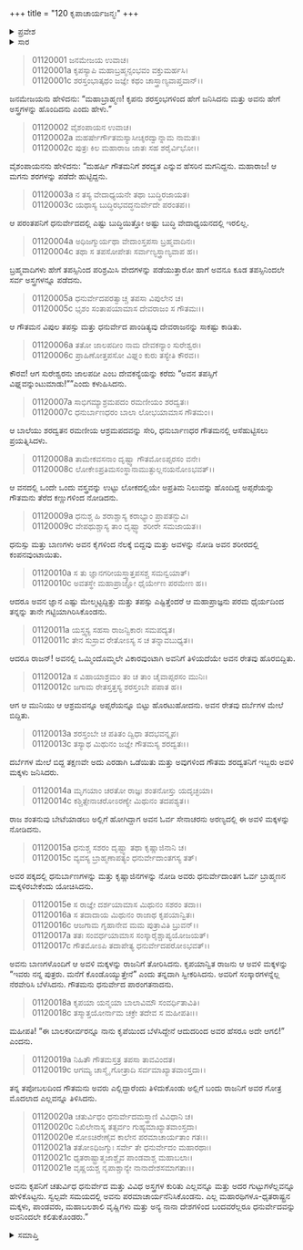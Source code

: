 +++
title = "120 ಕೃಪಾಚಾರ್ಯಜನ್ಮಃ"
+++

<details><summary>ಪ್ರವೇಶ</summary>


।।   ಓಂ ಓಂ ನಮೋ ನಾರಾಯಣಾಯ।।   ಶ್ರೀ ವೇದವ್ಯಾಸಾಯ ನಮಃ ।।

ಶ್ರೀ ಕೃಷ್ಣದ್ವೈಪಾಯನ ವೇದವ್ಯಾಸ ವಿರಚಿತ  

**ಶ್ರೀ ಮಹಾಭಾರತ**

**ಆದಿ ಪರ್ವ**

**ಸಂಭವ ಪರ್ವ**

**ಅಧ್ಯಾಯ 120**

</details>


<details><summary>ಸಾರ</summary>

ಗೌತಮಿ ಶರದ್ವತನನ್ನು ಇಂದ್ರನ ಆದೇಶದಂತೆ ದೇವಕನ್ಯೆ ಜಾಲಪದಿಯು ಮೋಹಿಸುವುದು (1-10). ಸ್ಖಲಿತ ರೇತವನ್ನು ದರ್ಬೆಗಳ ಮೇಲೆ ಇಡಲು ಅದರಿಂದ ಅವಳಿ ಮಕ್ಕಳ ಜನನ (11-13). ಬೇಟೆಯಾಡಲು ಬಂದಿದ್ದ ಶಂತನುವು ಅವರಿಗೆ ಕೃಪ-ಕೃಪಿಯರೆಂದು ಹೆಸರಿತ್ತು ಸಾಕಿದುದು (14-18). ಶರದ್ವತನು ಬಂದು ಕೃಪನಿಗೆ ಧನುರ್ವಿದ್ಯೆಯನ್ನು ಕಲಿಸಿದುದು, ಕೃಪನು ಕೌರವ-ಪಾಂಡವರ ಗುರುವಾದುದು (19-21).

</details>


> 01120001 ಜನಮೇಜಯ ಉವಾಚ।  
01120001a ಕೃಪಸ್ಯಾಪಿ ಮಹಾಬ್ರಹ್ಮನ್ಸಂಭವಂ ವಕ್ತುಮರ್ಹಸಿ।  
01120001c ಶರಸ್ತಂಭಾತ್ಕಥಂ ಜಜ್ಞೇ ಕಥಂ ಚಾಸ್ತ್ರಾಣ್ಯವಾಪ್ತವಾನ್।।

ಜನಮೇಜಯನು ಹೇಳಿದನು: “ಮಹಾಬ್ರಾಹ್ಮಣ! ಕೃಪನು ಶರಸ್ತಂಭಗಳಿಂದ ಹೇಗೆ ಜನಿಸಿದನು ಮತ್ತು ಅವನು ಹೇಗೆ ಅಸ್ತ್ರಗಳನ್ನು ಹೊಂದಿದನು ಎಂದು ಹೇಳು.”

> 01120002 ವೈಶಂಪಾಯನ ಉವಾಚ।  
01120002a ಮಹರ್ಷೇರ್ಗೌತಮಸ್ಯಾಸೀಚ್ಶರದ್ವಾನ್ನಾಮ ನಾಮತಃ।  
01120002c ಪುತ್ರಃ ಕಿಲ ಮಹಾರಾಜ ಜಾತಃ ಸಹ ಶರೈರ್ವಿಭೋ।।

ವೈಶಂಪಾಯನನು ಹೇಳಿದನು: “ಮಹರ್ಷಿ ಗೌತಮನಿಗೆ ಶರದ್ವತ ಎನ್ನುವ ಹೆಸರಿನ ಮಗನಿದ್ದನು. ಮಹಾರಾಜ! ಆ ಮಗನು ಶರಗಳನ್ನು ಪಡೆದೇ ಹುಟ್ಟಿದ್ದನು.

> 01120003a ನ ತಸ್ಯ ವೇದಾಧ್ಯಯನೇ ತಥಾ ಬುದ್ಧಿರಜಾಯತ।  
01120003c ಯಥಾಸ್ಯ ಬುದ್ಧಿರಭವದ್ಧನುರ್ವೇದೇ ಪರಂತಪ।।

ಆ ಪರಂತಪನಿಗೆ ಧನುರ್ವೇದದಲ್ಲಿ ಎಷ್ಟು ಬುದ್ಧಿಯಿತ್ತೋ ಅಷ್ಟು ಬುದ್ಧಿ ವೇದಾಧ್ಯಯನದಲ್ಲಿ ಇರಲಿಲ್ಲ.

> 01120004a ಅಧಿಜಗ್ಮುರ್ಯಥಾ ವೇದಾಂಸ್ತಪಸಾ ಬ್ರಹ್ಮವಾದಿನಃ।  
01120004c ತಥಾ ಸ ತಪಸೋಪೇತಃ ಸರ್ವಾಣ್ಯಸ್ತ್ರಾಣ್ಯವಾಪ ಹ।।

ಬ್ರಹ್ಮವಾದಿಗಳು ಹೇಗೆ ತಪಸ್ಸಿನಿಂದ ಪರಿಶ್ರಮಿಸಿ ವೇದಗಳನ್ನು ಪಡೆಯುತ್ತಾರೋ ಹಾಗೆ ಅವನೂ ಕೂಡ ತಪಸ್ಸಿನಿಂದಲೇ ಸರ್ವ ಅಸ್ತ್ರಗಳನ್ನೂ ಪಡೆದನು.

> 01120005a ಧನುರ್ವೇದಪರತ್ವಾಚ್ಚ ತಪಸಾ ವಿಪುಲೇನ ಚ।  
01120005c ಭೃಶಂ ಸಂತಾಪಯಾಮಾಸ ದೇವರಾಜಂ ಸ ಗೌತಮಃ।।

ಆ ಗೌತಮನ ವಿಪುಲ ತಪಸ್ಸು ಮತ್ತು ಧನುರ್ವೇದ ಪಾಂಡಿತ್ಯವು ದೇವರಾಜನನ್ನು ಸಾಕಷ್ಟು ಕಾಡಿತು.

> 01120006a ತತೋ ಜಾಲಪದೀಂ ನಾಮ ದೇವಕನ್ಯಾಂ ಸುರೇಶ್ವರಃ।  
01120006c ಪ್ರಾಹಿಣೋತ್ತಪಸೋ ವಿಘ್ನಂ ಕುರು ತಸ್ಯೇತಿ ಕೌರವ।।

ಕೌರವ! ಆಗ ಸುರೇಶ್ವರನು ಜಾಲಪದೀ ಎಂಬ ದೇವಕನ್ಯೆಯನ್ನು ಕರೆದು “ಅವನ ತಪಸ್ಸಿಗೆ ವಿಘ್ನವನ್ನುಂಟುಮಾಡು!””ಎಂದು ಕಳುಹಿಸಿದನು.

> 01120007a ಸಾಭಿಗಮ್ಯಾಶ್ರಮಪದಂ ರಮಣೀಯಂ ಶರದ್ವತಃ।  
01120007c ಧನುರ್ಬಾಣಧರಂ ಬಾಲಾ ಲೋಭಯಾಮಾಸ ಗೌತಮಂ।।

ಆ ಬಾಲೆಯು ಶರದ್ವತನ ರಮಣೀಯ ಆಶ್ರಮಪದವನ್ನು ಸೇರಿ, ಧನುರ್ಬಾಣಧರ ಗೌತಮನಲ್ಲಿ ಆಸೆಹುಟ್ಟಿಸಲು ಪ್ರಯತ್ನಿಸಿದಳು.

> 01120008a ತಾಮೇಕವಸನಾಂ ದೃಷ್ಟ್ವಾ ಗೌತಮೋಽಪ್ಸರಸಂ ವನೇ।  
01120008c ಲೋಕೇಽಪ್ರತಿಮಸಂಸ್ಥಾನಾಮುತ್ಫುಲ್ಲನಯನೋಽಭವತ್।।

ಆ ವನದಲ್ಲಿ ಒಂದೇ ಒಂದು ವಸ್ತ್ರವನ್ನು ಉಟ್ಟು ಲೋಕದಲ್ಲಿಯೇ ಅಪ್ರತಿಮ ನಿಲುವನ್ನು ಹೊಂದಿದ್ದ ಅಪ್ಸರೆಯನ್ನು ಗೌತಮನು ತೆರೆದ ಕಣ್ಣುಗಳಿಂದ ನೋಡಿದನು.

> 01120009a ಧನುಶ್ಚ ಹಿ ಶರಾಶ್ಚಾಸ್ಯ ಕರಾಭ್ಯಾಂ ಪ್ರಾಪತನ್ಭುವಿ।  
01120009c ವೇಪಥುಶ್ಚಾಸ್ಯ ತಾಂ ದೃಷ್ಟ್ವಾ ಶರೀರೇ ಸಮಜಾಯತ।।

ಧನುಸ್ಸು ಮತ್ತು ಬಾಣಗಳು ಅವನ ಕೈಗಳಿಂದ ನೆಲಕ್ಕೆ ಬಿದ್ದವು ಮತ್ತು ಅವಳನ್ನು ನೋಡಿ ಅವನ ಶರೀರದಲ್ಲಿ ಕಂಪನವುಂಟಾಯಿತು.

> 01120010a ಸ ತು ಜ್ಞಾನಗರೀಯಸ್ತ್ವಾತ್ತಪಸಶ್ಚ ಸಮನ್ವಯಾತ್।  
01120010c ಅವತಸ್ಥೇ ಮಹಾಪ್ರಾಜ್ಞೋ ಧೈರ್ಯೇಣ ಪರಮೇಣ ಹ।।

ಆದರೂ ಅವನ ಜ್ಞಾನ ಎಷ್ಟು ಮೇಲ್ಮಟ್ಟದ್ದಿತ್ತು ಮತ್ತು ತಪಸ್ಸು ಎಷ್ಟಿತ್ತೆಂದರೆ ಆ ಮಹಾಪ್ರಾಜ್ಞನು ಪರಮ ಧೈರ್ಯದಿಂದ ತನ್ನನ್ನು ತಾನೇ ಗಟ್ಟಿಯಾಗಿರಿಸಿಕೊಂಡನು.

> 01120011a ಯಸ್ತ್ವಸ್ಯ ಸಹಸಾ ರಾಜನ್ವಿಕಾರಃ ಸಮಪದ್ಯತ।  
01120011c ತೇನ ಸುಸ್ರಾವ ರೇತೋಽಸ್ಯ ಸ ಚ ತನ್ನಾವಬುಧ್ಯತ।।

ಆದರೂ ರಾಜನ್! ಅವನಲ್ಲಿ ಒಮ್ಮಿಂದೊಮ್ಮಲೇ ವಿಕಾರವುಂಟಾಗಿ ಅವನಿಗೆ ತಿಳಿಯದೆಯೇ ಅವನ ರೇತವು ಹೊರಬಿದ್ದಿತು.

> 01120012a ಸ ವಿಹಾಯಾಶ್ರಮಂ ತಂ ಚ ತಾಂ ಚೈವಾಪ್ಸರಸಂ ಮುನಿಃ।  
01120012c ಜಗಾಮ ರೇತಸ್ತತ್ತಸ್ಯ ಶರಸ್ತಂಬೇ ಪಪಾತ ಹ।।

ಆಗ ಆ ಮುನಿಯು ಆ ಆಶ್ರಮವನ್ನೂ ಅಪ್ಸರೆಯನ್ನೂ ಬಿಟ್ಟು ಹೊರಟುಹೋದನು. ಅವನ ರೇತವು ದರ್ಬೆಗಳ ಮೇಲೆ ಬಿದ್ದಿತು.

> 01120013a ಶರಸ್ತಂಬೇ ಚ ಪತಿತಂ ದ್ವಿಧಾ ತದಭವನ್ನೃಪ।  
01120013c ತಸ್ಯಾಥ ಮಿಥುನಂ ಜಜ್ಞೇ ಗೌತಮಸ್ಯ ಶರದ್ವತಃ।।

ದರ್ಬೆಗಳ ಮೇಲೆ ಬಿದ್ದ ತಕ್ಷಣವೇ ಅದು ಎರಡಾಗಿ ಒಡೆಯಿತು ಮತ್ತು ಅವುಗಳಿಂದ ಗೌತಮ ಶರದ್ವತನಿಗೆ ಇಬ್ಬರು ಅವಳಿ ಮಕ್ಕಳು ಜನಿಸಿದರು.

> 01120014a ಮೃಗಯಾಂ ಚರತೋ ರಾಜ್ಞಃ ಶಂತನೋಸ್ತು ಯದೃಚ್ಛಯಾ।  
01120014c ಕಶ್ಚಿತ್ಸೇನಾಚರೋಽರಣ್ಯೇ ಮಿಥುನಂ ತದಪಶ್ಯತ।।

ರಾಜ ಶಂತನುವು ಬೇಟೆಯಾಡಲು ಅಲ್ಲಿಗೆ ಹೋಗಿದ್ದಾಗ ಅವನ ಓರ್ವ ಸೇನಾಚರನು ಅರಣ್ಯದಲ್ಲಿ ಈ ಅವಳಿ ಮಕ್ಕಳನ್ನು ನೋಡಿದನು.

> 01120015a ಧನುಶ್ಚ ಸಶರಂ ದೃಷ್ಟ್ವಾ ತಥಾ ಕೃಷ್ಣಾಜಿನಾನಿ ಚ।  
01120015c ವ್ಯವಸ್ಯ ಬ್ರಾಹ್ಮಣಾಪತ್ಯಂ ಧನುರ್ವೇದಾಂತಗಸ್ಯ ತತ್।

ಅವರ ಪಕ್ಕದಲ್ಲಿ ಧನುರ್ಬಾಣಗಳನ್ನು ಮತ್ತು ಕೃಷ್ಣಾಜಿನಗಳನ್ನು ನೋಡಿ ಅವರು ಧನುರ್ವೇದಾಂತಗ ಓರ್ವ ಬ್ರಾಹ್ಮಣನ ಮಕ್ಕಳಿರಬೇಕೆಂದು ಯೋಚಿಸಿದನು.

> 01120015e ಸ ರಾಜ್ಞೇ ದರ್ಶಯಾಮಾಸ ಮಿಥುನಂ ಸಶರಂ ತದಾ।।   
01120016a ಸ ತದಾದಾಯ ಮಿಥುನಂ ರಾಜಾಥ ಕೃಪಯಾನ್ವಿತಃ।  
01120016c ಆಜಗಾಮ ಗೃಹಾನೇವ ಮಮ ಪುತ್ರಾವಿತಿ ಬ್ರುವನ್।।  
01120017a ತತಃ ಸಂವರ್ಧಯಾಮಾಸ ಸಂಸ್ಕಾರೈಶ್ಚಾಪ್ಯಯೋಜಯತ್।   
01120017c ಗೌತಮೋಽಪಿ ತದಾಪೇತ್ಯ ಧನುರ್ವೇದಪರೋಽಭವತ್।।

ಅವನು ಬಾಣಗಳೊಂದಿಗೆ ಆ ಅವಳಿ ಮಕ್ಕಳನ್ನು ರಾಜನಿಗೆ ತೋರಿಸಿದನು. ಕೃಪಯಾನ್ವಿತ ರಾಜನು ಆ ಅವಳಿ ಮಕ್ಕಳನ್ನು “ಇವರು ನನ್ನ ಪುತ್ರರು. ಮನೆಗೆ ಕೊಂಡೊಯ್ಯುತ್ತೇನೆ” ಎಂದು ತನ್ನದಾಗಿ ಸ್ವೀಕರಿಸಿದನು. ಅವರಿಗೆ ಸಂಸ್ಕಾರಗಳನ್ನೆಲ್ಲ ನೆರವೇರಿಸಿ ಬೆಳೆಸಿದನು. ಗೌತಮನು ಧನುರ್ವೇದ ಪಾರಂಗತನಾದನು.

> 01120018a ಕೃಪಯಾ ಯನ್ಮಯಾ ಬಾಲಾವಿಮೌ ಸಂವರ್ಧಿತಾವಿತಿ।  
01120018c ತಸ್ಮಾತ್ತಯೋರ್ನಾಮ ಚಕ್ರೇ ತದೇವ ಸ ಮಹೀಪತಿಃ।।

ಮಹೀಪತಿ! “ಈ ಬಾಲಕರೀರ್ವರನ್ನೂ ನಾನು ಕೃಪೆಯಿಂದ ಬೆಳೆಸಿದ್ದೇನೆ ಆದುದರಿಂದ ಅವರ ಹೆಸರೂ ಅದೇ ಆಗಲಿ!” ಎಂದನು.

> 01120019a ನಿಹಿತೌ ಗೌತಮಸ್ತತ್ರ ತಪಸಾ ತಾವವಿಂದತ।  
01120019c ಆಗಮ್ಯ ಚಾಸ್ಮೈ ಗೋತ್ರಾದಿ ಸರ್ವಮಾಖ್ಯಾತವಾಂಸ್ತದಾ।।

ತನ್ನ ತಪೋಬಲದಿಂದ ಗೌತಮನು ಅವರು ಎಲ್ಲಿದ್ದಾರೆಂದು ತಿಳಿದುಕೊಂಡು ಅಲ್ಲಿಗೆ ಬಂದು ರಾಜನಿಗೆ ಅವರ ಗೋತ್ರ ಮೊದಲಾದ ಎಲ್ಲವನ್ನೂ ತಿಳಿಸಿದನು.

> 01120020a ಚತುರ್ವಿಧಂ ಧನುರ್ವೇದಮಸ್ತ್ರಾಣಿ ವಿವಿಧಾನಿ ಚ।  
01120020c ನಿಖಿಲೇನಾಸ್ಯ ತತ್ಸರ್ವಂ ಗುಹ್ಯಮಾಖ್ಯಾತವಾಂಸ್ತದಾ।  
01120020e ಸೋಽಚಿರೇಣೈವ ಕಾಲೇನ ಪರಮಾಚಾರ್ಯತಾಂ ಗತಃ।।  
01120021a ತತೋಽಧಿಜಗ್ಮುಃ ಸರ್ವೇ ತೇ ಧನುರ್ವೇದಂ ಮಹಾರಥಾಃ।   
01120021c ಧೃತರಾಷ್ಟ್ರಾತ್ಮಜಾಶ್ಚೈವ ಪಾಂಡವಾಶ್ಚ ಮಹಾಬಲಾಃ।  
01120021e ವೃಷ್ಣಯಶ್ಚ ನೃಪಾಶ್ಚಾನ್ಯೇ ನಾನಾದೇಶಸಮಾಗತಾಃ।।

ಅವನು ಕೃಪನಿಗೆ ಚತುರ್ವಿಧ ಧನುರ್ವೇದ ಮತ್ತು ವಿವಿಧ ಅಸ್ತ್ರಗಳ ಕುರಿತು ಎಲ್ಲವನ್ನೂ ಮತ್ತು ಅದರ ಗುಟ್ಟುಗಳೆಲ್ಲವನ್ನೂ ಹೇಳಿಕೊಟ್ಟನು. ಸ್ವಲ್ಪವೇ ಸಮಯದಲ್ಲಿ ಅವನು ಪರಮಾಚಾರ್ಯನೆನಿಸಿಕೊಂಡನು. ಎಲ್ಲ ಮಹಾರಥಿಗಳೂ-ಧೃತರಾಷ್ಟ್ರನ ಮಕ್ಕಳು, ಪಾಂಡವರು, ಮಹಾಬಲಶಾಲಿ ವೃಷ್ಣಿಗಳು ಮತ್ತು ಅನ್ಯ ನಾನಾ ದೇಶಗಳಿಂದ ಬಂದವರೆಲ್ಲರೂ ಧನುರ್ವೇದವನ್ನು ಅವನಿಂದಲೇ ಕಲಿತುಕೊಂಡರು.”

<details><summary>ಸಮಾಪ್ತಿ</summary>


ಇತಿ ಶ್ರೀ ಮಹಾಭಾರತೇ ಆದಿಪರ್ವಣಿ ಸಂಭವಪರ್ವಣಿ ಕೃಪಾಚಾರ್ಯ ಜನ್ಮೇ ವಿಂಶತ್ಯಾಧಿಕಶತತಮೋಽಧ್ಯಾಯಃ।।  
ಇದು ಶ್ರೀ ಮಹಾಭಾರತದಲ್ಲಿ ಆದಿಪರ್ವದಲ್ಲಿ ಸಂಭವ ಪರ್ವದಲ್ಲಿ ಕೃಪಾಚಾರ್ಯಜನ್ಮ ಎನ್ನುವ ನೂರಾಇಪ್ಪತ್ತನೆಯ ಅಧ್ಯಾಯವು.



</details>

